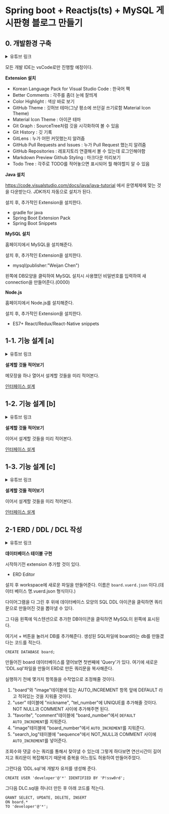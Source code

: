 # Spring boot + Reactjs(ts) + MySQL 게시판형 블로그 만들기

## 0. 개발환경 구축
<details>
<summary>
유튜브 링크
</summary>

https://www.youtube.com/watch?v=NTZgPYlassE&list=PLbq5jHjpmq7q-Td2jOXtpf7SD5c53RqXh

</details>

모든 개발 IDE는 vsCode로만 진행할 예정이다.

**Extension 설치**

- Korean Language Pack for Visual Studio Code : 한국어 팩
- Better Comments : 각주를 좀더 눈에 잘띄게
- Color Highlight : 색상 바로 보기
- GitHub Theme : 깃허브 테마(그냥 평소에 쓰던걸 쓰기로함 Material Icon Theme)
- Material Icon Theme : 아이콘 테마
- Git Graph : SourceTree처럼 깃을 시각화하여 볼 수 있음
- Git History : 깃 기록
- GitLens : 누가 어떤 커밋했는지 알려줌
- GitHub Pull Requests and Issues : 누가 Pull Request 했는지 알려줌
- GitHub Repositories : 레포지토리 연결해서 볼 수 있는데 로그인해야함
- Markdown Preview Github Styling : 마크다운 미리보기
- Todo Tree : 각주로 TODO를 적어놓으면 표시되어 뭘 해야할지 알 수 있음



**Java 설치**

https://code.visualstudio.com/docs/java/java-tutorial 에서 운영체제에 맞는 것을 다운받는다. JDK까지 자동으로 설치가 된다.

설치 후, 추가적인 Extension을 설치한다.

- gradle for java
- Spring Boot Extension Pack
- Spring Boot Snippets

**MySQL 설치**

홈페이지에서 MySQL을 설치해준다.

설치 후, 추가적인 Extension을 설치한다.
- mysql(publisher:"Weijan Chen")

왼쪽에 DB모양을 클릭하여 MySQL 설치시 사용했던 비밀번호를 입력하여 새 connection을 만들어준다.(0000)

**Node.js**

홈페이지에서 Node.js를 설치해준다.

설치 후, 추가적인 Extension을 설치한다.
- ES7+ React/Redux/React-Native snippets

## 1-1. 기능 설계 [a]

<details>
<summary>
유튜브 링크
</summary>

https://www.youtube.com/watch?v=bOAV4GeGYHg

</details>

**설계할 것들 적어보기**

메모장을 하나 열어서 설계할 것들을 미리 적어본다.

[인터페이스 설계](./Interface.md)

## 1-2. 기능 설계 [b]

<details>
<summary>
유튜브 링크
</summary>

https://www.youtube.com/watch?v=bOAV4GeGYHg

</details>

**설계할 것들 적어보기**

이어서 설계할 것들을 미리 적어본다.

[인터페이스 설계](./Interface.md)

## 1-3. 기능 설계 [c]

<details>
<summary>
유튜브 링크
</summary>

https://www.youtube.com/watch?v=kuqPBjZgsus&t=21s

</details>

**설계할 것들 적어보기**

이어서 설계할 것들을 미리 적어본다.

[인터페이스 설계](./Interface.md)


## 2-1 ERD / DDL / DCL 작성

<details>
<summary>
유튜브 링크
</summary>

https://www.youtube.com/watch?v=Nd3i_8f8RTw&list=PLbq5jHjpmq7q-Td2jOXtpf7SD5c53RqXh&index=5&t=5s

</details>

**데이터베이스 테이블 구현**

시작하기전 extension 추가할 것이 있다.

- ERD Editor

설치 후 workspace에 새로운 파일을 만들어준다. 이름은 `board.vuerd.json` 이다.(데이터 베이스 명.vuerd.json 형식이다.)

다이어그램을 다 그린 후 위에 데이터베이스 모양의 SQL DDL 아이콘을 클릭하면 쿼리문으로 만들어진 것을 뽑아낼 수 있다.


그 다음 왼쪽에 익스텐션으로 추가한 DB아이콘을 클릭하면 MySQL이 왼쪽에 표시된다.

여기서 + 버튼을 눌러서 DB를 추가해준다. 생성된 SQL파일에 board라는 db를 만들겠다는 코드를 적는다.

```
CREATE DATABASE board;
```

만들어진 board 데이터베이스를 열어보면 첫번째에 'Query'가 있다. 여기에 새로운 'DDL.sql'파일을 만들어 ERD로 만든 쿼리문을 복사해준다.

실행하기 전에 몇가지 항목들을 수작업으로 조정해줄 것이다.

1. "board"와 "image"테이블에 있는 AUTO_INCREMENT 항목 앞에 DEFAULT 라고 적혀있는 것을 지워줄 것이다.
2. "user" 테이블에 "nickname", "tel_number"에 UNIQUE를 추가해줄 것이다. NOT NULL과 COMMENT 사이에 추가해주면 된다.
3. "favorite", "comment"테이블에  "board_number"에서 `DEFAULT AUTO_INCREMENT`를 지워준다.
4. "image"테이블에 "board_number"에서 `AUTO_INCREMENT`를 지워준다.
5. "search_log"테이블에 "sequence"에서 NOT_NULL과 COMMENT 사이에 `AUTO_INCREMENT`를 넣어준다.

조회수와 댓글 수는 쿼리를 통해서 찾아낼 수 있는데 그렇게 하다보면 연산시간이 길어지고 쿼리문이 복잡해지기 때문에 중복을 어느정도 허용하여 만들어주었다.

그런다음 'DDL.sql'에 개발자 유저를 생성해 준다. 

```
CREATE USER 'developer'@'*' IDENTIFIED BY 'P!ssw0rd';
```
그다음 DLC.sql을 하나더 만든 후 아래 코드를 적는다.
```
GRANT SELECT, UPDATE, DELETE, INSERT
ON board.*
TO 'developer'@'*';
```
